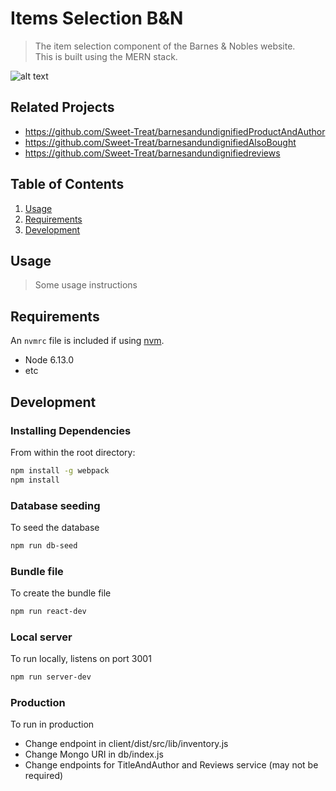 # Items Selection B&N

> The item selection component of the Barnes & Nobles website.\
This is built using the MERN stack.


![alt text](https://github.com/Sweet-Treat/barnesandundignifiedItemSelection/blob/main/gif-fec.gif "Item selection app")



## Related Projects

  - https://github.com/Sweet-Treat/barnesandundignifiedProductAndAuthor
  - https://github.com/Sweet-Treat/barnesandundignifiedAlsoBought
  - https://github.com/Sweet-Treat/barnesandundignifiedreviews

## Table of Contents

1. [Usage](#Usage)
1. [Requirements](#requirements)
1. [Development](#development)

## Usage

> Some usage instructions

## Requirements

An `nvmrc` file is included if using [nvm](https://github.com/creationix/nvm).

- Node 6.13.0
- etc

## Development

### Installing Dependencies

From within the root directory:

```sh
npm install -g webpack
npm install
```
### Database seeding

To seed the database
```sh
npm run db-seed
```
### Bundle file

To create the bundle file
```sh
npm run react-dev
```
### Local server

To run locally, listens on port 3001
```sh
npm run server-dev
```
### Production

To run in production
- Change endpoint in client/dist/src/lib/inventory.js
- Change Mongo URI in db/index.js
- Change endpoints for TitleAndAuthor and Reviews service (may not be required)